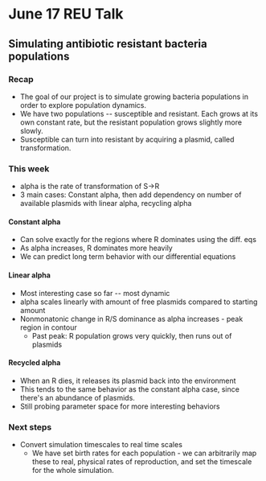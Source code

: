 # June 17 REU Talk
## Simulating antibiotic resistant bacteria populations

### Recap
* The goal of our project is to simulate growing bacteria populations in
order to explore population dynamics.
* We have two populations -- susceptible and resistant. Each grows at its
own constant rate, but the resistant population grows slightly more slowly.
* Susceptible can turn into resistant by acquiring a plasmid,
called transformation.


### This week

 * alpha is the rate of transformation of S->R
 * 3 main cases: Constant alpha, then add dependency on number of available
 plasmids with linear alpha, recycling alpha

#### Constant alpha
 * Can solve exactly for the regions where R dominates using the diff. eqs
 * As alpha increases, R dominates more heavily
 * We can predict long term behavior with our differential equations

#### Linear alpha
 * Most interesting case so far -- most dynamic
 * alpha scales linearly with amount of free plasmids compared to starting amount
 * Nonmonatonic change in R/S dominance as alpha increases - peak region in contour
    * Past peak: R population grows very quickly, then runs out of plasmids

#### Recycled alpha
 * When an R dies, it releases its plasmid back into the environment
 * This tends to the same behavior as the constant alpha case, since there's
  an abundance of plasmids.
 * Still probing parameter space for more interesting behaviors


### Next steps
 * Convert simulation timescales to real time scales
    * We have set birth rates for each population - we can arbitrarily map these
    to real, physical rates of reproduction, and set the timescale for the whole
    simulation.
